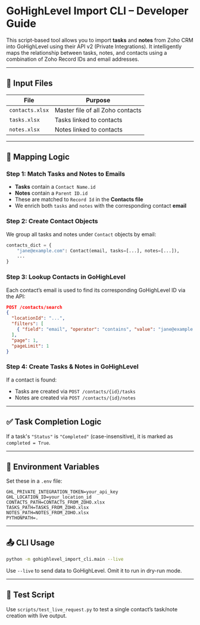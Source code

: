 # GoHighLevel Import CLI – Developer Guide

This script-based tool allows you to import **tasks** and **notes** from Zoho CRM into GoHighLevel using their API v2 (Private Integrations). It intelligently maps the relationship between tasks, notes, and contacts using a combination of Zoho Record IDs and email addresses.

---

## 📂 Input Files

| File            | Purpose                          |
|-----------------|----------------------------------|
| `contacts.xlsx` | Master file of all Zoho contacts |
| `tasks.xlsx`    | Tasks linked to contacts         |
| `notes.xlsx`    | Notes linked to contacts         |

---

## 🔗 Mapping Logic

### Step 1: Match Tasks and Notes to Emails

- **Tasks** contain a `Contact Name.id`
- **Notes** contain a `Parent ID.id`
- These are matched to `Record Id` in the **Contacts file**
- We enrich both `tasks` and `notes` with the corresponding contact **email**

### Step 2: Create Contact Objects

We group all tasks and notes under `Contact` objects by email:

```python
contacts_dict = {
    "jane@example.com": Contact(email, tasks=[...], notes=[...]),
    ...
}
```

### Step 3: Lookup Contacts in GoHighLevel

Each contact’s email is used to find its corresponding GoHighLevel ID via the API:

```json
POST /contacts/search
{
  "locationId": "...",
  "filters": [
    { "field": "email", "operator": "contains", "value": "jane@example.com" }
  ],
  "page": 1,
  "pageLimit": 1
}
```

### Step 4: Create Tasks & Notes in GoHighLevel

If a contact is found:

- Tasks are created via `POST /contacts/{id}/tasks`
- Notes are created via `POST /contacts/{id}/notes`

---

## ✅ Task Completion Logic

If a task's `"Status"` is `"Completed"` (case-insensitive), it is marked as `completed = True`.

---

## 🔐 Environment Variables

Set these in a `.env` file:

```env
GHL_PRIVATE_INTEGRATION_TOKEN=your_api_key
GHL_LOCATION_ID=your_location_id
CONTACTS_PATH=CONTACTS_FROM_ZOHO.xlsx
TASKS_PATH=TASKS_FROM_ZOHO.xlsx
NOTES_PATH=NOTES_FROM_ZOHO.xlsx
PYTHONPATH=.
```

---

## 📤 CLI Usage

```bash
python -m gohighlevel_import_cli.main --live
```

Use `--live` to send data to GoHighLevel. Omit it to run in dry-run mode.

---

## 🧪 Test Script

Use `scripts/test_live_request.py` to test a single contact’s task/note creation with live output.
